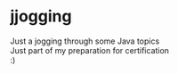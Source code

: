 # jjogging
Just a jogging through some Java topics  
Just part of my preparation for certification  
:)
